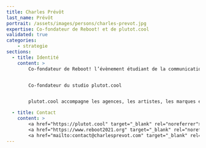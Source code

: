 ```yaml
---
title: Charles Prévôt
last_name: Prévôt
portrait: /assets/images/persons/charles-prevot.jpg
expertise: Co-fondateur de Reboot! et de plutot.cool
validated: true
categories:
    - strategie
sections:
  - title: Identité
    content: >
        Co-fondateur de Reboot! l’évènement étudiant de la communication responsable


        Co-fondateur du studio plutot.cool


        plutot.cool accompagne les agences, les artistes, les marques et les services publics qui souhaitent créer des expériences interactives utiles et retentissantes sur le web.

  - title: Contact
    content: >
        <a href="https://plutot.cool" target="_blank" rel="noreferrer">Site plutot.cool</a> –
        <a href="https://www.reboot2021.org" target="_blank" rel="noreferrer">Site Reboot !</a> –
        <a href="mailto:contact@charlesprevot.com" target="_blank" rel="noreferrer">Mail</a>
---
```

